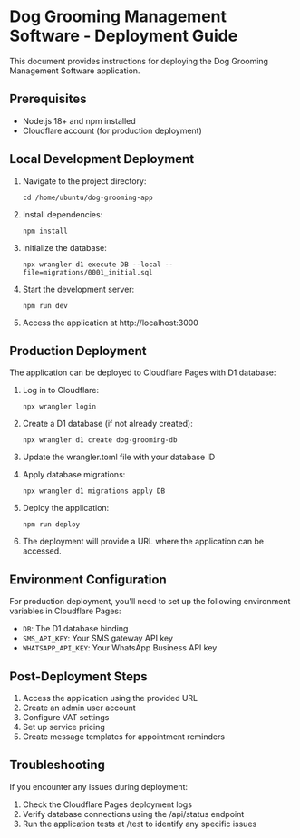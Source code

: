 # Dog Grooming Management Software - Deployment Guide

This document provides instructions for deploying the Dog Grooming Management Software application.

## Prerequisites

- Node.js 18+ and npm installed
- Cloudflare account (for production deployment)

## Local Development Deployment

1. Navigate to the project directory:
   ```
   cd /home/ubuntu/dog-grooming-app
   ```

2. Install dependencies:
   ```
   npm install
   ```

3. Initialize the database:
   ```
   npx wrangler d1 execute DB --local --file=migrations/0001_initial.sql
   ```

4. Start the development server:
   ```
   npm run dev
   ```

5. Access the application at http://localhost:3000

## Production Deployment

The application can be deployed to Cloudflare Pages with D1 database:

1. Log in to Cloudflare:
   ```
   npx wrangler login
   ```

2. Create a D1 database (if not already created):
   ```
   npx wrangler d1 create dog-grooming-db
   ```

3. Update the wrangler.toml file with your database ID

4. Apply database migrations:
   ```
   npx wrangler d1 migrations apply DB
   ```

5. Deploy the application:
   ```
   npm run deploy
   ```

6. The deployment will provide a URL where the application can be accessed.

## Environment Configuration

For production deployment, you'll need to set up the following environment variables in Cloudflare Pages:

- `DB`: The D1 database binding
- `SMS_API_KEY`: Your SMS gateway API key
- `WHATSAPP_API_KEY`: Your WhatsApp Business API key

## Post-Deployment Steps

1. Access the application using the provided URL
2. Create an admin user account
3. Configure VAT settings
4. Set up service pricing
5. Create message templates for appointment reminders

## Troubleshooting

If you encounter any issues during deployment:

1. Check the Cloudflare Pages deployment logs
2. Verify database connections using the /api/status endpoint
3. Run the application tests at /test to identify any specific issues
